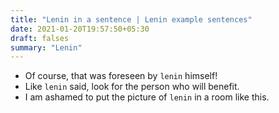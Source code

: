 ```yaml
---
title: "Lenin in a sentence | Lenin example sentences"
date: 2021-01-20T19:57:50+05:30
draft: falses
summary: "Lenin"
---
```

- Of course, that was foreseen by `lenin` himself!
- Like `lenin` said, look for the person who will benefit.
- I am ashamed to put the picture of `lenin` in a room like this.
                 
